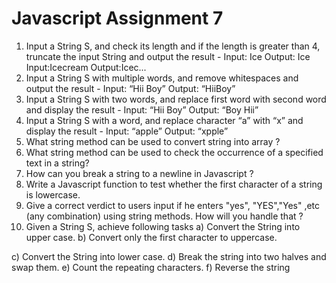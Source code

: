 # Javascript Assignment 7

1. Input a String S, and check its length and if the length is greater than 4,
truncate the input String and output the result -
Input: Ice Output: Ice
Input:Icecream Output:Icec...
2. Input a String S with multiple words, and remove whitespaces and
output the result -
Input: “Hii Boy” Output: “HiiBoy”
3. Input a String S with two words, and replace first word with second word
and display the result -
Input: “Hii Boy” Output: “Boy Hii”
4. Input a String S with a word, and replace character “a” with “x” and
display the result -
Input: “apple” Output: “xpple”
5. What string method can be used to convert string into array ?
6. What string method can be used to check the occurrence of a specified
text in a string?
7. How can you break a string to a newline in Javascript ?
8. Write a Javascript function to test whether the first character of a string
is lowercase.
9. Give a correct verdict to users input if he enters "yes", "YES","Yes" ,etc
(any combination) using string methods.
How will you handle that ?
10. Given a String S, achieve following tasks
a) Convert the String into upper case.
b) Convert only the first character to uppercase.

c) Convert the String into lower case.
d) Break the string into two halves and swap them.
e) Count the repeating characters.
f) Reverse the string
